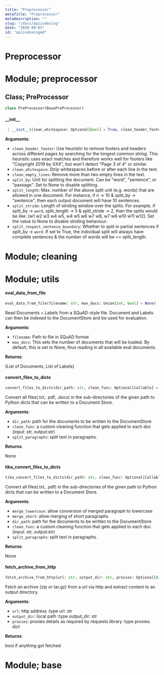 ```yaml
---
title: "Preprocessor"
metaTitle: "Preprocessor"
metaDescription: ""
slug: "/docs/apiindexing"
date: "2020-09-03"
id: "apiindexingmd"
---
```


# Preprocessor

<a name="preprocessor"></a>
# Module; preprocessor

<a name="preprocessor.PreProcessor"></a>
## Class; PreProcessor

```python
class PreProcessor(BasePreProcessor)
```

<a name="preprocessor.PreProcessor.__init__"></a>
#### \_\_init\_\_

```python
 | __init__(clean_whitespace: Optional[bool] = True, clean_header_footer: Optional[bool] = False, clean_empty_lines: Optional[bool] = True, split_by: Optional[str] = "word", split_length: Optional[int] = 1000, split_stride: Optional[int] = None, split_respect_sentence_boundary: Optional[bool] = True)
```

**Arguments**:

- `clean_header_footer`: Use heuristic to remove footers and headers across different pages by searching
for the longest common string. This heuristic uses exact matches and therefore
works well for footers like "Copyright 2019 by XXX", but won't detect "Page 3 of 4"
or similar.
- `clean_whitespace`: Strip whitespaces before or after each line in the text.
- `clean_empty_lines`: Remove more than two empty lines in the text.
- `split_by`: Unit for splitting the document. Can be "word", "sentence", or "passage". Set to None to disable splitting.
- `split_length`: Max. number of the above split unit (e.g. words) that are allowed in one document. For instance, if n -> 10 & split_by ->
"sentence", then each output document will have 10 sentences.
- `split_stride`: Length of striding window over the splits. For example, if split_by -> `word`,
split_length -> 5 & split_stride -> 2, then the splits would be like:
[w1 w2 w3 w4 w5, w4 w5 w6 w7 w8, w7 w8 w10 w11 w12].
Set the value to None to disable striding behaviour.
- `split_respect_sentence_boundary`: Whether to split in partial sentences if split_by -> `word`. If set
to True, the individual split will always have complete sentences &
the number of words will be <= split_length.

<a name="cleaning"></a>
# Module; cleaning

<a name="utils"></a>
# Module; utils

<a name="utils.eval_data_from_file"></a>
#### eval\_data\_from\_file

```python
eval_data_from_file(filename: str, max_docs: Union[int, bool] = None) -> Tuple[List[Document], List[Label]]
```

Read Documents + Labels from a SQuAD-style file.
Document and Labels can then be indexed to the DocumentStore and be used for evaluation.

**Arguments**:

- `filename`: Path to file in SQuAD format
- `max_docs`: This sets the number of documents that will be loaded. By default, this is set to None, thus reading in all available eval documents.

**Returns**:

(List of Documents, List of Labels)

<a name="utils.convert_files_to_dicts"></a>
#### convert\_files\_to\_dicts

```python
convert_files_to_dicts(dir_path: str, clean_func: Optional[Callable] = None, split_paragraphs: bool = False) -> List[dict]
```

Convert all files(.txt, .pdf, .docx) in the sub-directories of the given path to Python dicts that can be written to a
Document Store.

**Arguments**:

- `dir_path`: path for the documents to be written to the DocumentStore
- `clean_func`: a custom cleaning function that gets applied to each doc (input: str, output:str)
- `split_paragraphs`: split text in paragraphs.

**Returns**:

None

<a name="utils.tika_convert_files_to_dicts"></a>
#### tika\_convert\_files\_to\_dicts

```python
tika_convert_files_to_dicts(dir_path: str, clean_func: Optional[Callable] = None, split_paragraphs: bool = False, merge_short: bool = True, merge_lowercase: bool = True) -> List[dict]
```

Convert all files(.txt, .pdf) in the sub-directories of the given path to Python dicts that can be written to a
Document Store.

**Arguments**:

- `merge_lowercase`: allow conversion of merged paragraph to lowercase
- `merge_short`: allow merging of short paragraphs
- `dir_path`: path for the documents to be written to the DocumentStore
- `clean_func`: a custom cleaning function that gets applied to each doc (input: str, output:str)
- `split_paragraphs`: split text in paragraphs.

**Returns**:

None

<a name="utils.fetch_archive_from_http"></a>
#### fetch\_archive\_from\_http

```python
fetch_archive_from_http(url: str, output_dir: str, proxies: Optional[dict] = None)
```

Fetch an archive (zip or tar.gz) from a url via http and extract content to an output directory.

**Arguments**:

- `url`: http address
:type url: str
- `output_dir`: local path
:type output_dir: str
- `proxies`: proxies details as required by requests library
:type proxies: dict

**Returns**:

bool if anything got fetched

<a name="base"></a>
# Module; base
